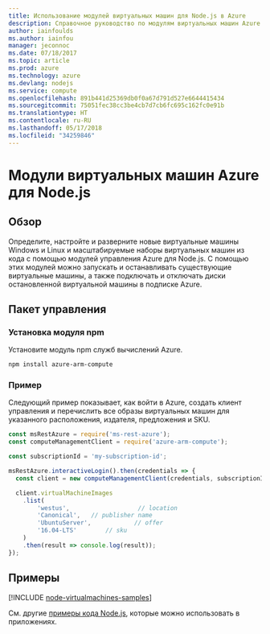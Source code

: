 ```yaml
---
title: Использование модулей виртуальных машин для Node.js в Azure
description: Справочное руководство по модулям виртуальных машин Azure для Node.js
author: iainfoulds
ms.author: iainfou
manager: jeconnoc
ms.date: 07/18/2017
ms.topic: article
ms.prod: azure
ms.technology: azure
ms.devlang: nodejs
ms.service: compute
ms.openlocfilehash: 891b441d25369db0f0a67d791d527e6644415434
ms.sourcegitcommit: 75051fec38cc3be4cb7d7cb6fc695c162fc0e91b
ms.translationtype: HT
ms.contentlocale: ru-RU
ms.lasthandoff: 05/17/2018
ms.locfileid: "34259846"
---
```

# <a name="azure-virtual-machine-modules-for-nodejs"></a>Модули виртуальных машин Azure для Node.js

## <a name="overview"></a>Обзор

Определите, настройте и разверните новые виртуальные машины Windows и Linux и масштабируемые наборы виртуальных машин из кода с помощью модулей управления Azure для Node.js. С помощью этих модулей можно запускать и останавливать существующие виртуальные машины, а также подключать и отключать диски остановленной виртуальной машины в подписке Azure.

## <a name="management-package"></a>Пакет управления

### <a name="install-the-npm-module"></a>Установка модуля npm

Установите модуль npm служб вычислений Azure.

```bash
npm install azure-arm-compute
```   

### <a name="example"></a>Пример

Следующий пример показывает, как войти в Azure, создать клиент управления и перечислить все образы виртуальных машин для указанного расположения, издателя, предложения и SKU.

```javascript
const msRestAzure = require('ms-rest-azure');
const computeManagementClient = require('azure-arm-compute');

const subscriptionId = 'my-subscription-id';

msRestAzure.interactiveLogin().then(credentials => {
  const client = new computeManagementClient(credentials, subscriptionId);

  client.virtualMachineImages
    .list(
        'westus',                   // location
        'Canonical',   // publisher name
        'UbuntuServer',            // offer
        '16.04-LTS'        // sku
    )
    .then(result => console.log(result));
});
```

## <a name="samples"></a>Примеры

[!INCLUDE [node-virtualmachines-samples](../docs-ref-conceptual/includes/virtualmachines-samples.md)]

См. другие [примеры кода Node.js](https://azure.microsoft.com/resources/samples/?platform=nodejs), которые можно использовать в приложениях.
